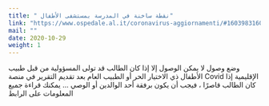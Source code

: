 ```yaml
---
title: " نقطة ساخنة في المدرسة بمستشفى الأطفال"
link: "https://www.ospedale.al.it/coronavirus-aggiornamenti/#1603983160431-d9a7bee0-ff20"
mail: ""
date: 2020-10-29
weight: 1
---
```


وضع وصول
لا يمكن الوصول إلا إذا كان الطالب قد تولى المسؤولية من قبل طبيب الأطفال ذي الاختيار الحر أو الطبيب العام بعد تقديم التقرير في منصة Covid الإقليمية
إذا كان الطالب قاصرًا ، فيجب أن يكون برفقة أحد الوالدين أو الوصي ...
يمكنك قراءة جميع المعلومات على الرابط
